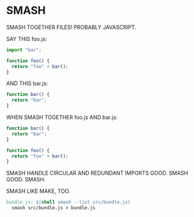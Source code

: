 # SMASH

SMASH TOGETHER FILES! PROBABLY JAVASCRIPT.

SAY THIS foo.js:

```js
import "bar";

function foo() {
  return "foo" + bar();
}
```

AND THIS bar.js:

```js
function bar() {
  return "bar";
}
```

WHEN SMASH TOGETHER foo.js AND bar.js:

```js
function bar() {
  return "bar";
}

function foo() {
  return "foo" + bar();
}
```

SMASH HANDLE CIRCULAR AND REDUNDANT IMPORTS GOOD. SMASH GOOD. SMASH.

SMASH LIKE MAKE, TOO.

```Makefile
bundle.js: $(shell smash --list src/bundle.js)
  smash src/bundle.js > bundle.js
```
